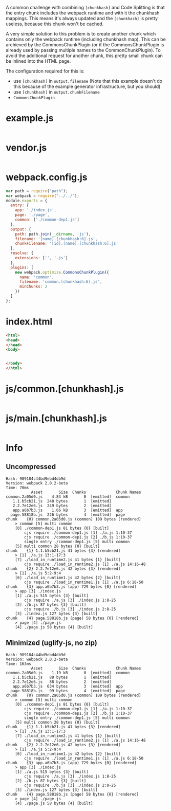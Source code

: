 A common challenge with combining `[chunkhash]` and Code Splitting is that the entry chunk includes the webpack runtime and with it the chunkhash mappings. This means it's always updated and the `[chunkhash]` is pretty useless, because this chunk won't be cached.

A very simple solution to this problem is to create another chunk which contains only the webpack runtime (including chunkhash map). This can be archieved by the CommonsChunkPlugin (or if the CommonsChunkPlugin is already used by passing multiple names to the CommonChunkPlugin). To avoid the additional request for another chunk, this pretty small chunk can be inlined into the HTML page.

The configuration required for this is:

* use `[chunkhash]` in `output.filename` (Note that this example doesn't do this because of the example generator infrastructure, but you should)
* use `[chunkhash]` in `output.chunkFilename`
* `CommonsChunkPlugin`

# example.js

``` javascript

```

# vendor.js

``` javascript

```

# webpack.config.js

``` javascript
var path = require("path");
var webpack = require("../../");
module.exports = {
  entry: {
    app: './index.js',
    page: './page',
    common: ['./common-dep1.js']
  },
  output: {
    path: path.join(__dirname, 'js'),
    filename: '[name].[chunkhash:6].js',
    chunkFilename: '[id].[name].[chunkhash:6].js'
  },
  resolve: {
    extensions: ['', '.js']
  },
  plugins: [
    new webpack.optimize.CommonsChunkPlugin({
      name: 'common',
      filename: 'common.[chunkhash:6].js',
      minChunks: 2
    })
  ]
};
```

# index.html

``` html
<html>
<head>
</head>
<body>


</body>
</html>
```

# js/common.[chunkhash].js

``` javascript

```

# js/main.[chunkhash].js

``` javascript

```

# Info

## Uncompressed

```
Hash: 989184c44bd9ebd4db9d
Version: webpack 2.0.2-beta
Time: 70ms
           Asset       Size  Chunks             Chunk Names
common.2a05d0.js    4.83 kB       0  [emitted]  common
   1.1.b5cb21.js  248 bytes       1  [emitted]  
   2.2.7e12e6.js  249 bytes       2  [emitted]  
   app.a6b7b3.js    1.66 kB       3  [emitted]  app
  page.58818b.js  226 bytes       4  [emitted]  page
chunk    {0} common.2a05d0.js (common) 109 bytes [rendered]
    > common [5] multi common 
    [0] ./common-dep1.js 81 bytes {0} [built]
        cjs require ./common-dep1.js [1] ./a.js 1:10-37
        cjs require ./common-dep1.js [2] ./b.js 1:10-37
        single entry ./common-dep1.js [5] multi common
    [5] multi common 28 bytes {0} [built]
chunk    {1} 1.1.b5cb21.js 41 bytes {3} [rendered]
    > [1] ./a.js 13:1-17:3
    [7] ./load_in_runtime2.js 41 bytes {1} [built]
        cjs require ./load_in_runtime2.js [1] ./a.js 14:16-48
chunk    {2} 2.2.7e12e6.js 42 bytes {3} [rendered]
    > [1] ./a.js 5:2-9:4
    [6] ./load_in_runtime1.js 42 bytes {2} [built]
        cjs require ./load_in_runtime1.js [1] ./a.js 6:18-50
chunk    {3} app.a6b7b3.js (app) 729 bytes {0} [rendered]
    > app [3] ./index.js 
    [1] ./a.js 515 bytes {3} [built]
        cjs require ./a.js [3] ./index.js 1:8-25
    [2] ./b.js 87 bytes {3} [built]
        cjs require ./b.js [3] ./index.js 2:8-25
    [3] ./index.js 127 bytes {3} [built]
chunk    {4} page.58818b.js (page) 58 bytes {0} [rendered]
    > page [4] ./page.js 
    [4] ./page.js 58 bytes {4} [built]
```

## Minimized (uglify-js, no zip)

```
Hash: 989184c44bd9ebd4db9d
Version: webpack 2.0.2-beta
Time: 163ms
           Asset       Size  Chunks             Chunk Names
common.2a05d0.js    1.19 kB       0  [emitted]  common
   1.1.b5cb21.js   88 bytes       1  [emitted]  
   2.2.7e12e6.js   88 bytes       2  [emitted]  
   app.a6b7b3.js  634 bytes       3  [emitted]  app
  page.58818b.js   99 bytes       4  [emitted]  page
chunk    {0} common.2a05d0.js (common) 109 bytes [rendered]
    > common [5] multi common 
    [0] ./common-dep1.js 81 bytes {0} [built]
        cjs require ./common-dep1.js [1] ./a.js 1:10-37
        cjs require ./common-dep1.js [2] ./b.js 1:10-37
        single entry ./common-dep1.js [5] multi common
    [5] multi common 28 bytes {0} [built]
chunk    {1} 1.1.b5cb21.js 41 bytes {3} [rendered]
    > [1] ./a.js 13:1-17:3
    [7] ./load_in_runtime2.js 41 bytes {1} [built]
        cjs require ./load_in_runtime2.js [1] ./a.js 14:16-48
chunk    {2} 2.2.7e12e6.js 42 bytes {3} [rendered]
    > [1] ./a.js 5:2-9:4
    [6] ./load_in_runtime1.js 42 bytes {2} [built]
        cjs require ./load_in_runtime1.js [1] ./a.js 6:18-50
chunk    {3} app.a6b7b3.js (app) 729 bytes {0} [rendered]
    > app [3] ./index.js 
    [1] ./a.js 515 bytes {3} [built]
        cjs require ./a.js [3] ./index.js 1:8-25
    [2] ./b.js 87 bytes {3} [built]
        cjs require ./b.js [3] ./index.js 2:8-25
    [3] ./index.js 127 bytes {3} [built]
chunk    {4} page.58818b.js (page) 58 bytes {0} [rendered]
    > page [4] ./page.js 
    [4] ./page.js 58 bytes {4} [built]
```